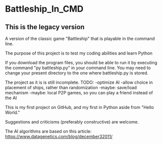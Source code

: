 # Battleship_In_CMD
## This is the legacy version
A version of the classic game "Battleship" that is playable in the command line.

The purpose of this project is to test my coding abilities and learn Python

If you download the program files, you should be able to run it by executing the command "py battleship.py" in your command line.
You may need to change your present directory to the one where battleship.py is stored.

The project as it is is still incomplete.
TODO:
-optimize AI
-allow choice in placement of ships, rather than randomization
-maybe: save/load mechanism
-maybe: local P2P games, so you can play a friend instead of the AI

This is my first project on GitHub, and my first in Python aside from "Hello World."

Suggestions and criticisms (preferably constructive) are welcome.

The AI algorithms are based on this article: https://www.datagenetics.com/blog/december32011/
